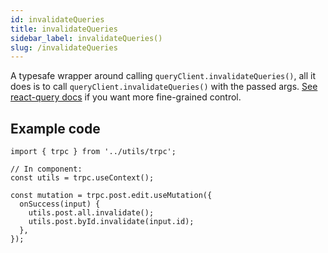```yaml
---
id: invalidateQueries
title: invalidateQueries
sidebar_label: invalidateQueries()
slug: /invalidateQueries
---
```


A typesafe wrapper around calling `queryClient.invalidateQueries()`, all it does is to call `queryClient.invalidateQueries()` with the passed args. [See react-query docs](https://react-query.tanstack.com/guides/query-invalidation) if you want more fine-grained control.

## Example code

```tsx
import { trpc } from '../utils/trpc';

// In component:
const utils = trpc.useContext();

const mutation = trpc.post.edit.useMutation({
  onSuccess(input) {
    utils.post.all.invalidate();
    utils.post.byId.invalidate(input.id);
  },
});
```
